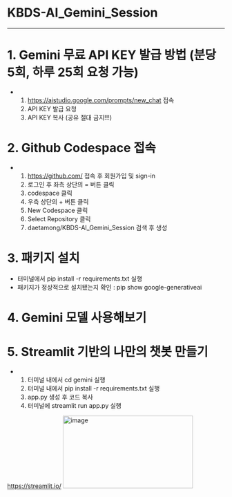# KBDS-AI_Gemini_Session
--------
# 1. Gemini 무료 API KEY 발급 방법 (분당 5회, 하루 25회 요청 가능)
- 1) https://aistudio.google.com/prompts/new_chat 접속
  2) API KEY 발급 요청
  3) API KEY 복사 (공유 절대 금지!!!)
 
# 2. Github Codespace 접속
- 1) https://github.com/ 접속 후 회원가입 및 sign-in
  2) 로그인 후 좌측 상단의 = 버튼 클릭
  3) codespace 클릭
  4) 우측 상단의 + 버튼 클릭
  5) New Codespace 클릭
  6) Select Repository 클릭
  7) daetamong/KBDS-AI_Gemini_Session 검색 후 생성
     
# 3. 패키지 설치
- 터미널에서 pip install -r requirements.txt 실행
- 패키지가 정상적으로 설치됐는지 확인 : pip show google-generativeai

# 4. Gemini 모델 사용해보기

# 5. Streamlit 기반의 나만의 챗봇 만들기
- 1) 터미널 내에서 cd gemini 실행
  2) 터미널 내에서 pip install -r requirements.txt 실행
  3) app.py 생성 후 코드 복사
  4) 터미널에 streamlit run app.py 실행

https://streamlit.io/
 <img width="301" height="168" alt="image" src="https://github.com/user-attachments/assets/10ef1e89-5456-4a5b-b237-f47b83b11646" />
